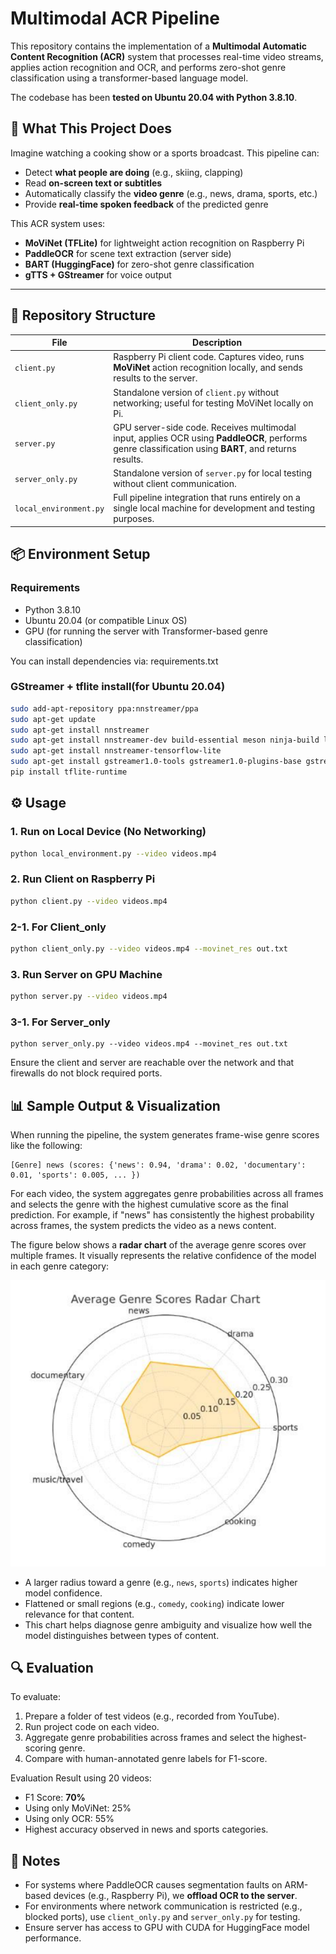 # Multimodal ACR Pipeline

This repository contains the implementation of a **Multimodal Automatic Content Recognition (ACR)** system that processes real-time video streams, applies action recognition and OCR, and performs zero-shot genre classification using a transformer-based language model.

The codebase has been **tested on Ubuntu 20.04 with Python 3.8.10**.

## 🚀 What This Project Does

Imagine watching a cooking show or a sports broadcast. This pipeline can:
- Detect **what people are doing** (e.g., skiing, clapping)
- Read **on-screen text or subtitles**
- Automatically classify the **video genre** (e.g., news, drama, sports, etc.)
- Provide **real-time spoken feedback** of the predicted genre

This ACR system uses:
- **MoViNet (TFLite)** for lightweight action recognition on Raspberry Pi
- **PaddleOCR** for scene text extraction (server side)
- **BART (HuggingFace)** for zero-shot genre classification
- **gTTS + GStreamer** for voice output

---
## 📁 Repository Structure

| File | Description |
|------|-------------|
| `client.py` | Raspberry Pi client code. Captures video, runs **MoViNet** action recognition locally, and sends results to the server. |
| `client_only.py` | Standalone version of `client.py` without networking; useful for testing MoViNet locally on Pi. |
| `server.py` | GPU server-side code. Receives multimodal input, applies OCR using **PaddleOCR**, performs genre classification using **BART**, and returns results. |
| `server_only.py` | Standalone version of `server.py` for local testing without client communication. |
| `local_environment.py` | Full pipeline integration that runs entirely on a single local machine for development and testing purposes. |

## 📦 Environment Setup

### Requirements
- Python 3.8.10
- Ubuntu 20.04 (or compatible Linux OS)
- GPU (for running the server with Transformer-based genre classification)

You can install dependencies via: requirements.txt

### GStreamer + tflite install(for Ubuntu 20.04)
```bash
sudo add-apt-repository ppa:nnstreamer/ppa
sudo apt-get update
sudo apt-get install nnstreamer
sudo apt-get install nnstreamer-dev build-essential meson ninja-build libglib2.0-dev
sudo apt-get install nnstreamer-tensorflow-lite
sudo apt-get install gstreamer1.0-tools gstreamer1.0-plugins-base gstreamer1.0-plugins-good gstreamer1.0-plugins-bad gstreamer1.0-plugins-ugly
pip install tflite-runtime
```

## ⚙️ Usage

### 1. Run on Local Device (No Networking)
```bash
python local_environment.py --video videos.mp4
```

### 2. Run Client on Raspberry Pi
```bash
python client.py --video videos.mp4
```
### 2-1. For Client_only
```bash
python client_only.py --video videos.mp4 --movinet_res out.txt
```

### 3. Run Server on GPU Machine
```bash
python server.py --video videos.mp4
```

### 3-1. For Server_only
```
python server_only.py --video videos.mp4 --movinet_res out.txt
```

Ensure the client and server are reachable over the network and that firewalls do not block required ports.


## 📊 Sample Output & Visualization

When running the pipeline, the system generates frame-wise genre scores like the following:

```
[Genre] news (scores: {'news': 0.94, 'drama': 0.02, 'documentary': 0.01, 'sports': 0.005, ... })
```

For each video, the system aggregates genre probabilities across all frames and selects the genre with the highest cumulative score as the final prediction. For example, if "news" has consistently the highest probability across frames, the system predicts the video as a news content.

The figure below shows a **radar chart** of the average genre scores over multiple frames. It visually represents the relative confidence of the model in each genre category:

![Average Genre Scores Radar Chart](radar_chart_example.png)

- A larger radius toward a genre (e.g., `news`, `sports`) indicates higher model confidence.
- Flattened or small regions (e.g., `comedy`, `cooking`) indicate lower relevance for that content.
- This chart helps diagnose genre ambiguity and visualize how well the model distinguishes between types of content.

## 🔍 Evaluation

To evaluate:
1. Prepare a folder of test videos (e.g., recorded from YouTube).
2. Run project code on each video.
3. Aggregate genre probabilities across frames and select the highest-scoring genre.
4. Compare with human-annotated genre labels for F1-score.

Evaluation Result using 20 videos:
- F1 Score: **70%**
- Using only MoViNet: 25%
- Using only OCR: 55%
- Highest accuracy observed in news and sports categories.
  
## 📌 Notes

- For systems where PaddleOCR causes segmentation faults on ARM-based devices (e.g., Raspberry Pi), we **offload OCR to the server**.
- For environments where network communication is restricted (e.g., blocked ports), use `client_only.py` and `server_only.py` for testing.
- Ensure server has access to GPU with CUDA for HuggingFace model performance.
